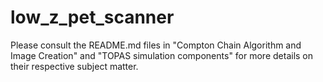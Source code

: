 # low_z_pet_scanner

Please consult the README.md files in "Compton Chain Algorithm and Image Creation" and "TOPAS simulation components" for more details on their respective subject matter. 
